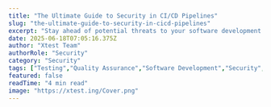 ```yaml
---
title: "The Ultimate Guide to Security in CI/CD Pipelines"
slug: "the-ultimate-guide-to-security-in-cicd-pipelines"
excerpt: "Stay ahead of potential threats to your software development process. Delve into the critical aspects of securing your CI/CD pipelines and learn how to create a robust, security-focused DevOps culture in our comprehensive guide. Dont miss out on essential strategies to protect your code and ensure continuous delivery."
date: 2025-06-18T07:05:16.375Z
author: "Xtest Team"
authorRole: "Security"
category: "Security"
tags: ["Testing","Quality Assurance","Software Development","Security","Vulnerability"]
featured: false
readTime: "4 min read"
image: "https://xtest.ing/Cover.png"
---
```


